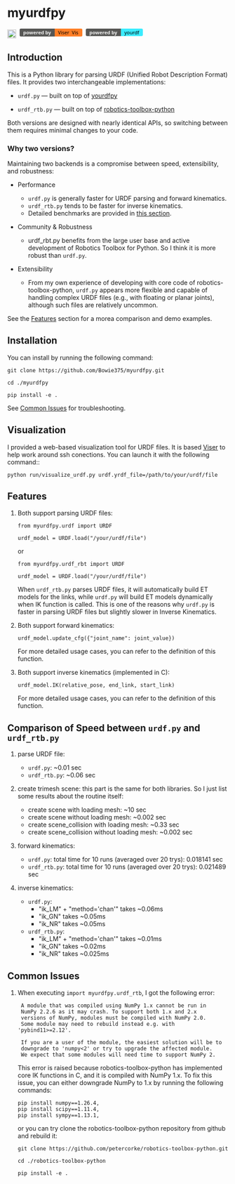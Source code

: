 # myurdfpy
<span style="display:inline-flex; gap:8px;">
<a href=https://github.com/petercorke/robotics-toolbox-python style="text-decoration:none;outline:none;display:inline-block;">
  <div style="padding:2px 0px;">
    <img src="https://raw.githubusercontent.com/petercorke/robotics-toolbox-python/master/.github/svg/rtb_powered.min.svg" alt="RTB Logo" style="height:20px;">
  </div>
</a>

<a href="https://viser.studio" target="_blank" style="text-decoration:none;outline:none;display:inline-block;">
  <div style="display:inline-flex;padding:0px 0px;font-family:Segoe UI;font-size:11px;font-weight:bold;border-radius:3px;overflow:hidden;box-shadow:0 1px px rgba(156, 153, 153, 0.2);">
    <div style="background-color:#575755;color:#eee;;padding:1px 8px;">powered by</div>
    <div style="background-color:#FF7F27;color:black;font-weight:normal;padding:1px 8px;display:flex;align-items:center;gap:6px;">
      Viser
      <img src="https://viser.studio/main/_static/logo.svg" alt="Viser Logo" style="height:16px;">
    </div>
  </div>
</a>

<a href="https://github.com/clemense/yourdfpy" target="_blank" style="text-decoration:none;outline:none;display:inline-block;">
  <div style="display:inline-flex;padding:0px 0px;font-family:Segoe UI;font-size:11px;font-weight:bold;border-radius:3px;overflow:hidden;box-shadow:0 1px px rgba(156, 153, 153, 0.2);">
    <div style="background-color:#575755;color:#eee;;padding:1px 8px;">powered by</div>
    <div style="background-color:#3AECFF;color:black;font-weight:normal;padding:1px 8px;display:flex;align-items:center;gap:6px;">
      yourdf
    </div>
  </div>
</a>
</span>

## Introduction
This is a Python library for parsing URDF (Unified Robot Description Format) files. It provides two interchangeable implementations:

- `urdf.py` — built on top of [yourdfpy](https://github.com/clemense/yourdfpy.git)

- `urdf_rtb.py` — built on top of [robotics-toolbox-python](https://github.com/petercorke/robotics-toolbox-python.git)

Both versions are designed with nearly identical APIs, so switching between them requires minimal changes to your code.

### Why two versions?

Maintaining two backends is a compromise between speed, extensibility, and robustness:
- Performance
    - `urdf.py` is generally faster for URDF parsing and forward kinematics.
    - `urdf_rtb.py` tends to be faster for inverse kinematics.
    - Detailed benchmarks are provided in [this section](#comparison-of-speed-between-urdfpy-and-urdf_rbtpy).

- Community & Robustness
    - urdf_rbt.py benefits from the large user base and active development of Robotics Toolbox for Python. So I think it is more robust than `urdf.py`.
    
- Extensibility
    - From my own experience of developing with core code of robotics-toolbox-python, `urdf.py` appears more flexible and capable of handling complex URDF files (e.g., with floating or planar joints), although such files are relatively uncommon.

See the [Features](#features) section for a morea comparison and demo examples.

## Installation
You can install by running the following command:

```
git clone https://github.com/Bowie375/myurdfpy.git

cd ./myurdfpy

pip install -e .
```

See [Common Issues](#common-issues) for troubleshooting.

## Visualization
I provided a web-based visualization tool for URDF files. It is based [Viser](https://viser.studio) to help work around ssh conections. You can launch it with the following command::

```
python run/visualize_urdf.py urdf.yrdf_file=/path/to/your/urdf/file
```

## Features
1. Both support parsing URDF files:
    ```
    from myurdfpy.urdf import URDF

    urdf_model = URDF.load("/your/urdf/file")
    ``` 
    or 
    
    ```
    from myurdfpy.urdf_rbt import URDF

    urdf_model = URDF.load("/your/urdf/file")
    ```
    When `urdf_rtb.py` parses URDF files, it will automatically build ET models for the links, while `urdf.py` will build ET models dynamically when IK function is called. This is one of the reasons why `urdf.py` is faster in parsing URDF files but slightly slower in Inverse Kinematics.

2. Both support forward kinematics:
    ```
    urdf_model.update_cfg({"joint_name": joint_value})
    ```
    For more detailed usage cases, you can refer to the definition of this function.

3. Both support inverse kinematics (implemented in C):
    ```
    urdf_model.IK(relative_pose, end_link, start_link)
    ```
    For more detailed usage cases, you can refer to the definition of this function.


## Comparison of Speed between `urdf.py` and `urdf_rtb.py`
1. parse URDF file:
    - `urdf.py`: ~0.01 sec
    - `urdf_rtb.py`: ~0.06 sec

2. create trimesh scene:
    this part is the same for both libraries. So I just list some results about the routine itself:
    - create scene with loading mesh: ~10 sec
    - create scene without loading mesh: ~0.002 sec
    - create scene_collision with loading mesh: ~0.33 sec
    - create scene_collision without loading mesh: ~0.002 sec

3. forward kinematics:
    - `urdf.py`: total time for 10 runs (averaged over 20 trys): 0.018141 sec
    - `urdf_rtb.py`: total time for 10 runs (averaged over 20 trys): 0.021489 sec

4. inverse kinematics:
    - `urdf.py`: 
        - "ik_LM" + "method='chan'" takes ~0.06ms
        - "ik_GN" takes ~0.05ms
        - "ik_NR" takes ~0.05ms
    - `urdf_rtb.py`: 
        - "ik_LM" + "method='chan'" takes ~0.01ms
        - "ik_GN" takes ~0.02ms
        - "ik_NR" takes ~0.025ms

## Common Issues
1. When executing `import myurdfpy.urdf_rtb`, I got the following error:

        A module that was compiled using NumPy 1.x cannot be run in
        NumPy 2.2.6 as it may crash. To support both 1.x and 2.x
        versions of NumPy, modules must be compiled with NumPy 2.0.
        Some module may need to rebuild instead e.g. with 'pybind11>=2.12'.

        If you are a user of the module, the easiest solution will be to
        downgrade to 'numpy<2' or try to upgrade the affected module.
        We expect that some modules will need time to support NumPy 2.

    This error is raised because robotics-toolbox-python has implemented core IK functions in C, and it is compiled with NumPy 1.x. To fix this issue, you can either downgrade NumPy to 1.x by running the following commands:
    
    ```
    pip install numpy==1.26.4,
    pip install scipy==1.11.4,
    pip install sympy==1.13.1,
    ```
    
    or you can try clone the robotics-toolbox-python repository from github and rebuild it:

    ```
    git clone https://github.com/petercorke/robotics-toolbox-python.git
    
    cd ./robotics-toolbox-python
    
    pip install -e .
    ```